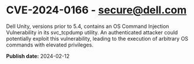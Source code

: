 # CVE-2024-0166 - secure@dell.com


Dell Unity, versions prior to 5.4, contains an OS Command Injection Vulnerability in its svc_tcpdump utility. An authenticated attacker could potentially exploit this vulnerability, leading to the execution of arbitrary OS commands with elevated privileges.



**Publish date:** 2024-02-12
